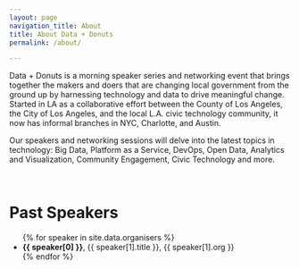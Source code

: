 ```yaml
---
layout: page
navigation_title: About
title: About Data + Donuts
permalink: /about/

---
```


<p>Data + Donuts is a morning speaker series and networking event that brings together the makers and doers that are changing local government from the ground up by harnessing technology and data to drive meaningful change.  Started in LA as a collaborative effort between the County of Los Angeles, the City of Los Angeles, and the local L.A. civic technology community, it now has informal branches in NYC, Charlotte, and Austin.</p>

<p>Our speakers and networking sessions will delve into the latest topics in technology: Big Data, Platform as a Service, DevOps, Open Data, Analytics and Visualization, Community Engagement, Civic Technology and more.</p>

<!-- <img src="{{site.baseurl}}/images/digital-summit-award.jpg">
<caption><em>Data + Donuts organizers receiving 2018 Digital Government Summit Award</em></caption> -->

<br />

<h1>Past Speakers</h1>
<ul>
{% for speaker in site.data.organisers %}
  <li>
      <strong>{{ speaker[0] }}</strong>, {{ speaker[1].title }}, {{ speaker[1].org }}
  </li>
{% endfor %}
</ul>
